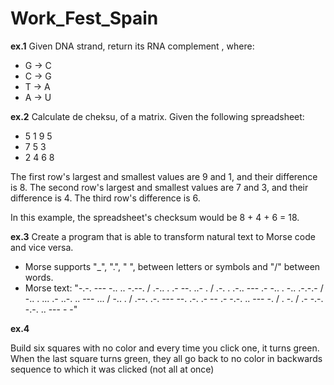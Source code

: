 # Work_Fest_Spain

**ex.1**
Given DNA strand, return its RNA complement
, where:
* G -> C 
* C -> G 
* T -> A 
* A -> U 

**ex.2**
Calculate de cheksu, of a matrix.
Given the following spreadsheet:
* 5 1 9 5
* 7 5 3
* 2 4 6 8

The first row's largest and smallest values are 9 and 1, and their difference is 8.
The second row's largest and smallest values are 7 and 3, and their difference is 4.
The third row's difference is 6.

In this example, the spreadsheet's checksum would be 8 + 4 + 6 = 18.

**ex.3**
Create a program that is able to transform natural text to Morse code and vice versa.

* Morse supports "_", ".", " ", between letters or symbols and "/" between words.
* Morse text: "-.-. --- -.. .. -.--. / .-.. . .- --. ..- . / .-. . .-.. --- .- -.. . -.. .-.-.- / -.. . ... .- ..-. .. --- ... / -.. . / .--. .-. --- --. .-. .- -- .- -.-. .. --- -. / . -. / .- -.-. -.-. .. --- - -"

**ex.4**

Build six squares with no color and every time you click one, it turns green.
When the last square turns green, they all go back to no color in backwards sequence to which it was clicked (not all at once)